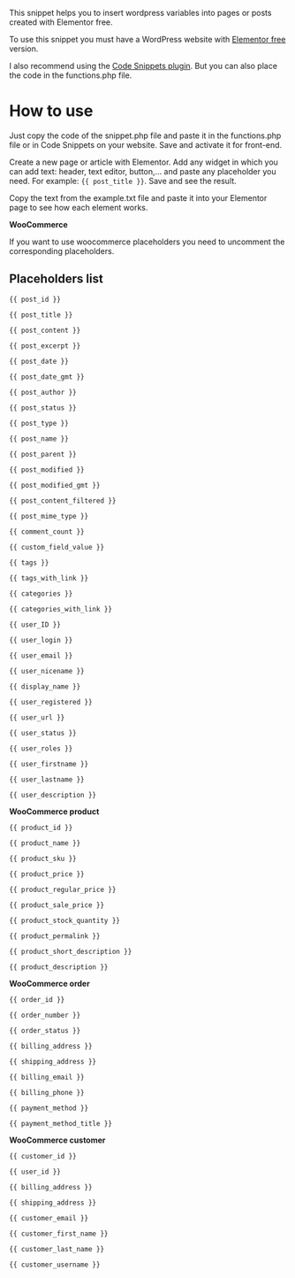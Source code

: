 
This snippet helps you to insert wordpress variables into pages or posts created with Elementor free.

  

To use this snippet you must have a WordPress website with [Elementor free](https://wordpress.org/plugins/elementor/) version.

I also recommend using the [Code Snippets plugin](https://wordpress.org/plugins/code-snippets/). But you can also place the code in the functions.php file.

  

# How to use

  

Just copy the code of the snippet.php file and paste it in the functions.php file or in Code Snippets on your website. Save and activate it for front-end.

  

Create a new page or article with Elementor. Add any widget in which you can add text: header, text editor, button,... and paste any placeholder you need. For example: `{{ post_title }}`. Save and see the result.

  

Copy the text from the example.txt file and paste it into your Elementor page to see how each element works.


**WooCommerce**


If you want to use woocommerce placeholders you need to uncomment the corresponding placeholders.

  

## Placeholders list

  

`{{ post_id }}`

`{{ post_title }}`

`{{ post_content }}`

`{{ post_excerpt }}`

`{{ post_date }}`

`{{ post_date_gmt }}`

`{{ post_author }}`

`{{ post_status }}`

`{{ post_type }}`

`{{ post_name }}`

`{{ post_parent }}`

`{{ post_modified }}`

`{{ post_modified_gmt }}`

`{{ post_content_filtered }}`

`{{ post_mime_type }}`

`{{ comment_count }}`

  

`{{ custom_field_value }}`

  

`{{ tags }}`

`{{ tags_with_link }}`

  

`{{ categories }}`

`{{ categories_with_link }}`

  

`{{ user_ID }}`

`{{ user_login }}`

`{{ user_email }}`

`{{ user_nicename }}`

`{{ display_name }}`

`{{ user_registered }}`

`{{ user_url }}`

`{{ user_status }}`

`{{ user_roles }}`

`{{ user_firstname }}`

`{{ user_lastname }}`

`{{ user_description }}`

  

**WooCommerce product**

`{{ product_id }}`

`{{ product_name }}`

`{{ product_sku }}`

`{{ product_price }}`

`{{ product_regular_price }}`

`{{ product_sale_price }}`

`{{ product_stock_quantity }}`

`{{ product_permalink }}`

`{{ product_short_description }}`

`{{ product_description }}`

  

**WooCommerce order**

`{{ order_id }}`

`{{ order_number }}`

`{{ order_status }}`

`{{ billing_address }}`

`{{ shipping_address }}`

`{{ billing_email }}`

`{{ billing_phone }}`

`{{ payment_method }}`

`{{ payment_method_title }}`

  

**WooCommerce customer**

`{{ customer_id }}`

`{{ user_id }}`

`{{ billing_address }}`

`{{ shipping_address }}`

`{{ customer_email }}`

`{{ customer_first_name }}`

`{{ customer_last_name }}`

`{{ customer_username }}`